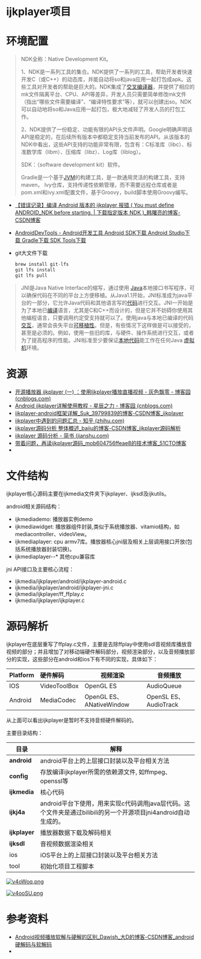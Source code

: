 # ijkplayer项目

# 环境配置

> NDK全称：Native Development Kit。
>
> 1、NDK是一系列工具的集合。NDK提供了一系列的工具，帮助开发者快速开发C（或C++）的动态库，并能自动将so和java应用一起打包成apk。这些工具对开发者的帮助是巨大的。NDK集成了[交叉编译器](https://baike.baidu.com/item/交叉编译器)，并提供了相应的mk文件隔离平台、CPU、API等差异，开发人员只需要简单修改mk文件（指出“哪些文件需要编译”、“编译特性要求”等），就可以创建出so。NDK可以自动地将so和Java应用一起打包，极大地减轻了开发人员的打包工作。
>
> 2、NDK提供了一份稳定、功能有限的API头文件声明。Google明确声明该API是稳定的，在后续所有版本中都稳定支持当前发布的API。从该版本的NDK中看出，这些API支持的功能非常有限，包含有：C标准库（libc）、标准数学库（libm）、压缩库（libz）、Log库（liblog）。
>
> SDK：（software development kit）软件。
>
> Gradle是一个基于[JVM](https://so.csdn.net/so/search?q=JVM&spm=1001.2101.3001.7020)的构建工具，是一款通用灵活的构建工具，支持maven， Ivy仓库，支持传递性依赖管理，而不需要远程仓库或者是pom.xml和ivy.xml配置文件，基于Groovy，build脚本使用Groovy编写。

- [【错误记录】编译 Android 版本的 ijkplayer 报错 ( You must define ANDROID_NDK before starting. | 下载指定版本 NDK )_韩曙亮的博客-CSDN博客](https://hanshuliang.blog.csdn.net/article/details/123598841?spm=1001.2014.3001.5502)

- [AndroidDevTools - Android开发工具 Android SDK下载 Android Studio下载 Gradle下载 SDK Tools下载](https://www.androiddevtools.cn/)

- git大文件下载

   ```c
   brew install git-lfs
   git lfs install
   git lfs pull
   ```

> JNI是Java Native Interface的缩写，通过使用 [Java](https://baike.baidu.com/item/Java/85979)本地接口书写程序，可以确保代码在不同的平台上方便移植。从Java1.1开始，JNI标准成为java平台的一部分，它允许Java代码和其他语言写的[代码](https://baike.baidu.com/item/代码/86048)进行交互。JNI一开始是为了本地已[编译](https://baike.baidu.com/item/编译/1258343)语言，尤其是C和C++而设计的，但是它并不妨碍你使用其他编程语言，只要调用约定受支持就可以了。使用java与本地已编译的代码[交互](https://baike.baidu.com/item/交互/6964417)，通常会丧失平台[可移植性](https://baike.baidu.com/item/可移植性/6931884)。但是，有些情况下这样做是可以接受的，甚至是必须的。例如，使用一些旧的库，与硬件、操作系统进行交互，或者为了提高程序的性能。JNI标准至少要保证[本地代码](https://baike.baidu.com/item/本地代码)能工作在任何Java [虚拟机](https://baike.baidu.com/item/虚拟机)环境。

# 资源

- [开源播放器 ijkplayer (一) ：使用Ijkplayer播放直播视频 - 灰色飘零 - 博客园 (cnblogs.com)](https://www.cnblogs.com/renhui/p/6420140.html)
- [Android ijkplayer详解使用教程 - 星辰之力 - 博客园 (cnblogs.com)](https://www.cnblogs.com/zhujiabin/p/7211983.html)
- [ijkplayer-android框架详解_Suk_39799839的博客-CSDN博客_ijkplayer](https://blog.csdn.net/weixin_39799839/article/details/79186034)
- [ijkplayer中遇到的问题汇总 - 知乎 (zhihu.com)](https://zhuanlan.zhihu.com/p/116008680)
- [ijkplayer源码分析 整体概述_baiiu的博客-CSDN博客_ijkplayer源码解析](https://blog.csdn.net/u014099894/article/details/112969853)
- [ijkplayer 源码分析 - 简书 (jianshu.com)](https://www.jianshu.com/p/32a1d821189b)
- [带着问题，再读ijkplayer源码_mob604756ffeae8的技术博客_51CTO博客](https://blog.51cto.com/u_15127656/2783837?abTest=51cto)
- 

# 文件结构

ijkplayer核心源码主要在ijkmedia文件夹下ijkplayer、ijksdl及ijkutils。

android相关源码结构：

- ijkmediademo: 播放器实例demo
- ijkmediawidget: 播放器组件封装,类似于系统播放器、vitamio结构，如mediacontroller、videoView。
- ijkmediaplayer: cpu armv7库。播放器核心jni层及相关上层调用接口开放(包括系统播放器封装切换)。
- ijkmediaplayer--* 其他cpu兼容库

jni API接口及主要核心流程：

- ijkmedia/ijkplayer/android/ijkplayer-android.c
- ijkmedia/ijkplayer/android/ijkplayer-jni.c
- ijkmedia/ijkplayer/ff_ffplay.c
- ijkmedia/ijkplayer/ijkplayer.c

# 源码解析

ijkplayer在底层重写了ffplay.c文件，主要是去除ffplay中使用sdl音视频库播放音视频的部分；并且增加了对移动端硬件解码部分，视频渲染部分，以及音频播放部分的实现，这些部分在android和ios下有不同的实现，具体如下：

| Platform | 硬件解码     | 视频渲染                 | 音频播放              |
| :------- | :----------- | ------------------------ | --------------------- |
| IOS      | VideoToolBox | OpenGL ES                | AudioQueue            |
| Android  | MediaCodec   | OpenGL ES、ANativeWindow | OpenSL ES、AudioTrack |

从上面可以看出ijkplayer是暂时不支持音频硬件解码的。

主要目录结构：

| 目录          | 解释                                                         |
| ------------- | ------------------------------------------------------------ |
| **android**   | android平台上的上层接口封装以及平台相关方法                  |
| **config**    | 存放编译ijkplayer所需的依赖源文件, 如ffmpeg、openssl等       |
| **ijkmedia**  | 核心代码                                                     |
| **ijkj4a**    | android平台下使用，用来实现c代码调用java层代码。这个文件夹是通过bilibili的另一个开源项目jni4android自动生成的。 |
| **ijkplayer** | 播放器数据下载及解码相关                                     |
| **ijksdl**    | 音视频数据渲染相关                                           |
| ios           | iOS平台上的上层接口封装以及平台相关方法                      |
| tool          | 初始化项目工程脚本                                           |

[![v4oWoq.png](https://s1.ax1x.com/2022/08/31/v4oWoq.png)](https://imgse.com/i/v4oWoq)

[![v4ooSU.png](https://s1.ax1x.com/2022/08/31/v4ooSU.png)](https://imgse.com/i/v4ooSU)







# 参考资料

- [Android视频播放软解与硬解的区别_Dawish_大D的博客-CSDN博客_android硬解码与软解码](https://blog.csdn.net/u010072711/article/details/52413766)
- 








